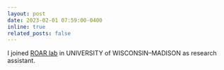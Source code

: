 ```yaml
---
layout: post
date: 2023-02-01 07:59:00-0400
inline: true
related_posts: false
---
```


I joined [ROAR lab](https://well.robotics.wisc.edu/) in UNIVERSITY of WISCONSIN–MADISON as research assistant.
